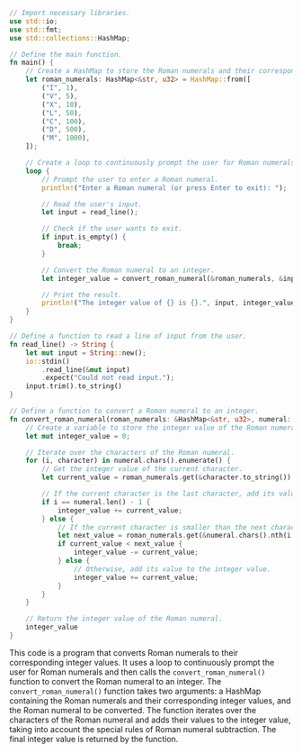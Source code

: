 ```rust
// Import necessary libraries.
use std::io;
use std::fmt;
use std::collections::HashMap;

// Define the main function.
fn main() {
    // Create a HashMap to store the Roman numerals and their corresponding integer values.
    let roman_numerals: HashMap<&str, u32> = HashMap::from([
        ("I", 1),
        ("V", 5),
        ("X", 10),
        ("L", 50),
        ("C", 100),
        ("D", 500),
        ("M", 1000),
    ]);

    // Create a loop to continuously prompt the user for Roman numerals.
    loop {
        // Prompt the user to enter a Roman numeral.
        println!("Enter a Roman numeral (or press Enter to exit): ");

        // Read the user's input.
        let input = read_line();

        // Check if the user wants to exit.
        if input.is_empty() {
            break;
        }

        // Convert the Roman numeral to an integer.
        let integer_value = convert_roman_numeral(&roman_numerals, &input);

        // Print the result.
        println!("The integer value of {} is {}.", input, integer_value);
    }
}

// Define a function to read a line of input from the user.
fn read_line() -> String {
    let mut input = String::new();
    io::stdin()
        .read_line(&mut input)
        .expect("Could not read input.");
    input.trim().to_string()
}

// Define a function to convert a Roman numeral to an integer.
fn convert_roman_numeral(roman_numerals: &HashMap<&str, u32>, numeral: &str) -> u32 {
    // Create a variable to store the integer value of the Roman numeral.
    let mut integer_value = 0;

    // Iterate over the characters of the Roman numeral.
    for (i, character) in numeral.chars().enumerate() {
        // Get the integer value of the current character.
        let current_value = roman_numerals.get(&character.to_string()).unwrap();

        // If the current character is the last character, add its value to the integer value.
        if i == numeral.len() - 1 {
            integer_value += current_value;
        } else {
            // If the current character is smaller than the next character, subtract its value from the integer value.
            let next_value = roman_numerals.get(&numeral.chars().nth(i + 1).unwrap().to_string()).unwrap();
            if current_value < next_value {
                integer_value -= current_value;
            } else {
                // Otherwise, add its value to the integer value.
                integer_value += current_value;
            }
        }
    }

    // Return the integer value of the Roman numeral.
    integer_value
}
```

This code is a program that converts Roman numerals to their corresponding integer values. It uses a loop to continuously prompt the user for Roman numerals and then calls the `convert_roman_numeral()` function to convert the Roman numeral to an integer. The `convert_roman_numeral()` function takes two arguments: a HashMap containing the Roman numerals and their corresponding integer values, and the Roman numeral to be converted. The function iterates over the characters of the Roman numeral and adds their values to the integer value, taking into account the special rules of Roman numeral subtraction. The final integer value is returned by the function.